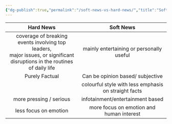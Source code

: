 ```yaml
---
{"dg-publish":true,"permalink":"/soft-news-vs-hard-news/","title":"Soft News vs Hard News","tags":["journalism","stub"],"created":"","updated":""}
---
```



|Hard News|Soft News|
|:---:|:---:|
|coverage of breaking events involving top leaders, <br> major issues, or significant disruptions in the routines of daily life|mainly entertaining or personally useful|
|Purely Factual|Can be opinion based/ subjective|
||colourful style with less emphasis on straight facts|
|more pressing / serious|infotainment/entertainment based|
|less focus on emotion|more focus on emotion and human interest|

